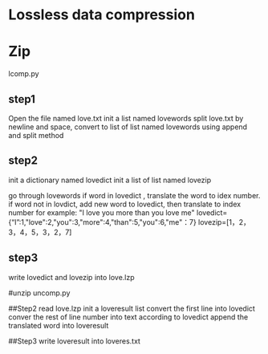 # Lossless data compression 

# Zip
lcomp.py
## step1
Open the file named love.txt
init a list named lovewords
split love.txt by newline and space, convert to list of list named  lovewords using append and split method

## step2
init a dictionary named lovedict
init a list of list named lovezip

go through lovewords
if word in lovedict , translate the word to idex number.  
if word not in lovdict, add new word to lovedict, then translate to index number
for example:
"I love you more than  you love me"
lovedict={“I”:1,"love":2,"you":3,"more":4,"than":5,"you":6,"me"：7}
lovezip=[1，2，3，4，5，3，2，7]

## step3
write lovedict and lovezip into love.lzp

#unzip
uncomp.py

##Step2
read love.lzp
init a loveresult list 
convert the first line into lovedict 
conver the rest of line number into text according to lovedict
append the translated word into loveresult

##Step3
write loveresult into loveres.txt


